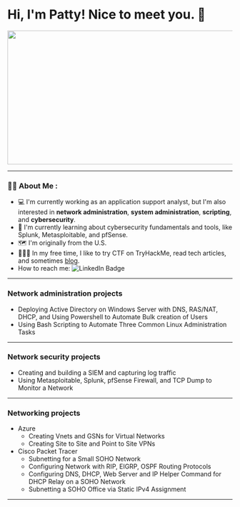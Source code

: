 # Hi, I'm Patty! Nice to meet you. :wave:

<div align="center">
  <img src="https://media.giphy.com/media/v1.Y2lkPTc5MGI3NjExMXNmZW11Ym1jY295enE4NW83MmhrdjA1cnc5eWo2NGo5d2s0Yng0YSZlcD12MV9pbnRlcm5hbF9naWZfYnlfaWQmY3Q9Zw/HqWU6NTLNLzg2Qf5rH/giphy.gif" width="600" height="300"/>
</div>



---

### :woman_technologist: About Me :
- :computer: I'm currently working as an application support analyst, but I'm also interested in **network administration**, **system administration**, **scripting**, and **cybersecurity**.
- :open_book: I'm currently learning about cybersecurity fundamentals and tools, like Splunk, Metasploitable, and pfSense.
- :world_map: I'm originally from the U.S.
- :superhero_woman::triangular_flag_on_post: In my free time, I like to try CTF on TryHackMe, read tech articles, and sometimes [blog](https://www.blurock.tech/).
- How to reach me: <img src="https://img.shields.io/badge/LinkedIn-blue?style=for-the-badge&logo=linkedin&logoColor=white" alt="LinkedIn Badge"/>

---
### Network administration projects
- Deploying Active Directory on Windows Server with DNS, RAS/NAT, DHCP, and Using Powershell to Automate Bulk creation of Users
- Using Bash Scripting to Automate Three Common Linux Administration Tasks

---
### Network security projects
- Creating and building a SIEM and capturing log traffic
- Using Metasploitable, Splunk, pfSense Firewall, and TCP Dump to Monitor a Network

---
### Networking projects

- Azure
  - Creating Vnets and GSNs for Virtual Networks
  - Creating Site to Site and Point to Site VPNs 
- Cisco Packet Tracer
  - Subnetting for a Small SOHO Network
  - Configuring Network with RIP, EIGRP, OSPF Routing Protocols
  - Configuring DNS, DHCP, Web Server and IP Helper Command for DHCP Relay on a SOHO Network
  - Subnetting a SOHO Office via Static IPv4 Assignment

---

<!--
**pattytechuk/pattytechuk** is a ✨ _special_ ✨ repository because its `README.md` (this file) appears on your GitHub profile.

Here are some ideas to get you started:

- 🔭 I’m currently working on ...
- 🌱 I’m currently learning ...
- 👯 I’m looking to collaborate on ...
- 🤔 I’m looking for help with ...
- 💬 Ask me about ...
- 📫 How to reach me: ...
- 😄 Pronouns: ...
- ⚡ Fun fact: ...
-->

